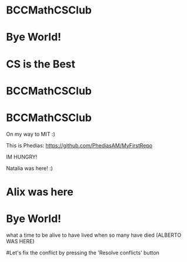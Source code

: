 
# BCCMathCSClub

# Bye World!


# CS is the Best
# BCCMathCSClub

# BCCMathCSClub

On my way to MIT :)

This is Phedias: https://github.com/PhediasAM/MyFirstRepo

IM HUNGRY!

Natalia was here! :)

# Alix was here

# Bye World!


what a time to be alive to have lived when so many have died (ALBERTO WAS HERE)


#Let's fix the conflict by pressing the 'Resolve conflicts' button

